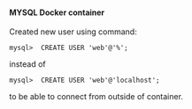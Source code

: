 #### MYSQL Docker container

Created new user using command:

```shell
mysql>  CREATE USER 'web'@'%';
```

instead of

```shell
mysql>  CREATE USER 'web'@'localhost';
```

to be able to connect from outside of container.